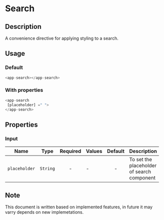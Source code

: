 # Search

## Description

A convenience directive for applying styling to a search.

## Usage

### Default

```js
<app-search></app-search>
```

### With properties

```js
<app-search
 [placeholder] =" ">
</app-search>
```

## Properties

### Input

| Name              | Type               | Required | Values               |  Default  | Description                                  |
| ----------------- | ------------------ | :------: | -------------------- | :-------: | -------------------------------------------- |
| `placeholder`     | `String`           |    -     | -                    |     -     | To set the placeholder of search component |

## Note

This document is written based on implemented features, in future it may varry depends on new implemetations.
